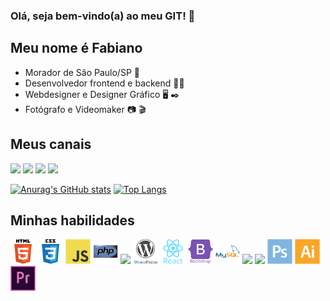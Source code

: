 ### Olá, seja bem-vindo(a) ao meu GIT! :vulcan_salute:
## Meu nome é Fabiano
- Morador de São Paulo/SP :house_with_garden:
- Desenvolvedor frontend e backend :technologist:
- Webdesigner e Designer Gráfico :desktop_computer: :black_nib:
- Fotógrafo e Videomaker :camera: :clapper:




## Meus canais
<a href="https://web.facebook.com/fabiano.silvasantos.96/" target="_blank"><img width="50" src="https://cdn-0.imagensemoldes.com.br/wp-content/uploads/2020/04/Facebook-PNG.png"></a>    <a href="https://www.instagram.com/fabianossantos/" target="_blank"><img width="50"  src="https://cdn-icons-png.flaticon.com/512/2111/2111463.png"></a>    <a href="https://twitter.com/fabiano_ssantos" target="_blank"><img width="50" src="https://cdn-icons-png.flaticon.com/512/733/733579.png"></a>    <a href="https://www.behance.net/fabianossantos" target="_blank"><img width="50"  src="https://cdn-icons-png.flaticon.com/512/145/145799.png"></a> 



[![Anurag's GitHub stats](https://github-readme-stats.vercel.app/api?username=fabianosantos79&show_icons=true&theme=outrun)](https://github.com/fabianosantos79/github-readme-stats)
[![Top Langs](https://github-readme-stats.vercel.app/api/top-langs/?username=fabianosantos79&langs_count=3)](https://github.com/fabianosantos79/github-readme-stats)




## Minhas habilidades
<img width="40" src="https://raw.githubusercontent.com/devicons/devicon/master/icons/html5/html5-original-wordmark.svg" />  <img width="40" src="https://raw.githubusercontent.com/devicons/devicon/master/icons/css3/css3-original-wordmark.svg" />  <img width="40" src="https://raw.githubusercontent.com/devicons/devicon/master/icons/javascript/javascript-original.svg" />  <img width="40" src="https://raw.githubusercontent.com/devicons/devicon/master/icons/php/php-original.svg" />  <img width="40" 
src="https://cdn.jsdelivr.net/gh/devicons/devicon/icons/java/java-original-wordmark.svg" />  <img width="40" src="https://raw.githubusercontent.com/devicons/devicon/master/icons/wordpress/wordpress-original.svg" />  <img width="40" src="https://raw.githubusercontent.com/devicons/devicon/master/icons/react/react-original-wordmark.svg" />  <img width="40" src="https://raw.githubusercontent.com/devicons/devicon/master/icons/bootstrap/bootstrap-plain-wordmark.svg" />  <img width="40" src="https://raw.githubusercontent.com/devicons/devicon/master/icons/mysql/mysql-original-wordmark.svg" />  <img width="40" src="https://cdn.jsdelivr.net/gh/devicons/devicon/icons/sass/sass-original.svg" />  <img width="40" 
src="https://cdn.jsdelivr.net/gh/devicons/devicon/icons/typescript/typescript-original.svg" />  <img width="40" 
src="https://raw.githubusercontent.com/devicons/devicon/master/icons/photoshop/photoshop-plain.svg" />  <img width="40" src="https://raw.githubusercontent.com/devicons/devicon/master/icons/illustrator/illustrator-plain.svg" />  <img width="40" src="https://raw.githubusercontent.com/devicons/devicon/master/icons/premierepro/premierepro-original.svg" />







<!--
**fabianosantos79/fabianosantos79** is a ✨ _special_ ✨ repository because its `README.md` (this file) appears on your GitHub profile.

Here are some ideas to get you started:

- 🔭 I’m currently working on ...
- 🌱 I’m currently learning ...
- 👯 I’m looking to collaborate on ...
- 🤔 I’m looking for help with ...
- 💬 Ask me about ...
- 📫 How to reach me: ...
- 😄 Pronouns: ...
- ⚡ Fun fact: ...
-->
